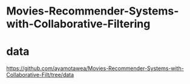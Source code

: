 # Movies-Recommender-Systems-with-Collaborative-Filtering
# data
https://github.com/ayamotawea/Movies-Recommender-Systems-with-Collaborative-Filt/tree/data
